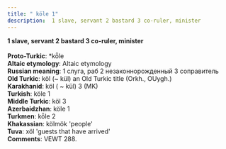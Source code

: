 ```yaml
---
title: " köle 1"
description:  1 slave, servant 2 bastard 3 co-ruler, minister
---
```

<p data-pagefind-weight="0.5">
<strong> 1 slave, servant 2 bastard 3 co-ruler, minister</strong><br><br>
<strong>Proto-Turkic</strong>:  *kȫle<br>
<strong>Altaic etymology</strong>:  Altaic etymology<br>
<strong>Russian meaning</strong>:  1 слуга, раб 2 незаконнорожденный 3 соправитель<br>
<strong>Old Turkic</strong>:  köl (~ kül) an Old Turkic title (Orkh., OUygh.)<br>
<strong>Karakhanid</strong>:  köl ( ~ kül) 3 (MK)<br>
<strong>Turkish</strong>:  köle 1<br>
<strong>Middle Turkic</strong>:  köl 3<br>
<strong>Azerbaidzhan</strong>:  köle 1<br>
<strong>Turkmen</strong>:  kȫle 2<br>
<strong>Khakassian</strong>:  kölmök 'people'<br>
<strong>Tuva</strong>:  xöl 'guests that have arrived'<br>
<strong>Comments</strong>:  VEWT 288.<br>

</p>
